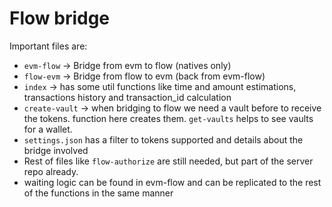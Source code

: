 

# Flow bridge

Important files are:
- `evm-flow` -> Bridge from evm to flow (natives only)
- `flow-evm` -> Bridge from flow to evm (back from evm-flow)
- `index` -> has some util functions like time and amount estimations, transactions history and transaction_id calculation
- `create-vault` -> when bridging to flow we need a vault before to receive the tokens. function here creates them. `get-vaults` helps to see vaults for a wallet. 
- `settings.json` has a filter to tokens supported and details about the bridge involved
- Rest of files like `flow-authorize` are still needed, but part of the server repo already.
- waiting logic can be found in evm-flow and can be replicated to the rest of the functions in the same manner